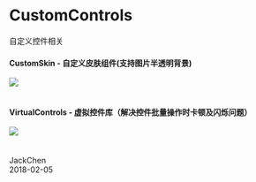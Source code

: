 # CustomControls
自定义控件相关

#### CustomSkin - 自定义皮肤组件(支持图片半透明背景)<br><br>![](https://github.com/chen365409389/CustomControls/blob/master/Img/CS.png)<br><br>
#### VirtualControls - 虚拟控件库（解决控件批量操作时卡顿及闪烁问题）<br><br>![](https://github.com/chen365409389/CustomControls/blob/master/Img/VC.png)<br><br>
JackChen<br>
2018-02-05
